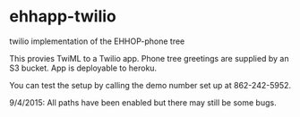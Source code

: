 # ehhapp-twilio
twilio implementation of the EHHOP-phone tree

This provies TwiML to a Twilio app. Phone tree greetings are supplied by an S3 bucket. App is deployable to heroku.

You can test the setup by calling the demo number set up at 862-242-5952.

9/4/2015: All paths have been enabled but there may still be some bugs.
